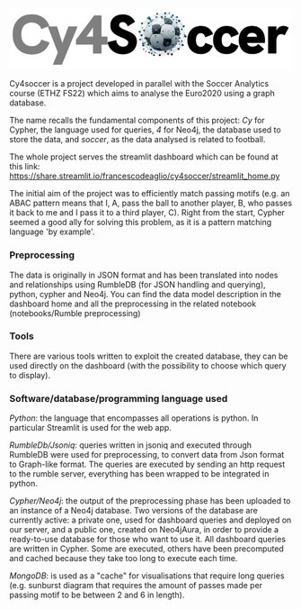 ![Cy4Soccer](media/logo.png)

Cy4soccer is a project developed in parallel with the Soccer Analytics course (ETHZ FS22) which aims to analyse the Euro2020 using a graph database.

The name recalls the fundamental components of this project: _Cy_ for Cypher, the language used for queries, _4_ for Neo4j, the database used to store the data, and _soccer_, as the data analysed is related to football.

The whole project serves the streamlit dashboard which can be found at this link: https://share.streamlit.io/francescodeaglio/cy4soccer/streamlit_home.py

The initial aim of the project was to efficiently match passing motifs (e.g. an ABAC pattern means that I, A, pass the ball to another player, B, who passes it back to me and I pass it to a third player, C).
Right from the start, Cypher seemed a good ally for solving this problem, as it is a pattern matching language 'by example'.
### Preprocessing
The data is originally in JSON format and has been translated into nodes and relationships 
using RumbleDB (for JSON handling and querying), python, cypher and Neo4j. 
You can find the data model description in the dashboard home and all the preprocessing 
in the related notebook (notebooks/Rumble preprocessing)

### Tools
There are various tools written to exploit the created database, they can be used directly on the dashboard (with the possibility to choose which query to display).

### Software/database/programming language used
*Python*: the language that encompasses all operations is python. In particular Streamlit is used for the web app.

*RumbleDb/Jsoniq*: queries written in jsoniq and executed through RumbleDB were used for preprocessing, to convert data from Json format to Graph-like format. The queries are executed by sending an http request to the rumble server, everything has been wrapped to be integrated in python.

*Cypher/Neo4j*: the output of the preprocessing phase has been uploaded to an instance of a Neo4j database. Two versions of the database are currently active: a private one, used for dashboard queries and deployed on our server, and a public one, created on Neo4jAura, in order to provide a ready-to-use database for those who want to use it. All dashboard queries are written in Cypher. Some are executed, others have been precomputed and cached because they take too long to execute each time.

*MongoDB*: is used as a "cache" for visualisations that require long queries (e.g. sunburst diagram that requires the amount of passes made per passing motif to be between 2 and 6 in length).
